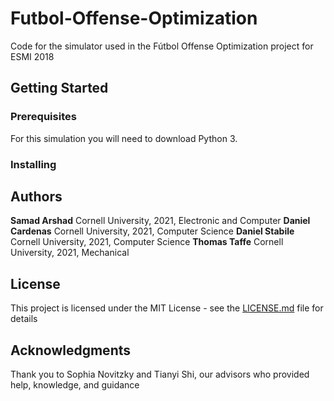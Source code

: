 # Futbol-Offense-Optimization
Code for the simulator used in the Fútbol Offense Optimization project for ESMI 2018

## Getting Started

### Prerequisites
For this simulation you will need to download Python 3.

### Installing

## Authors

**Samad Arshad** Cornell University, 2021, Electronic and Computer 
**Daniel Cardenas** Cornell University, 2021, Computer Science
**Daniel Stabile** Cornell University, 2021, Computer Science
**Thomas Taffe** Cornell University, 2021, Mechanical


## License

This project is licensed under the MIT License - see the [LICENSE.md](LICENSE.md) file for details

## Acknowledgments

Thank you to Sophia Novitzky and Tianyi Shi, our advisors who provided help, knowledge, and guidance

